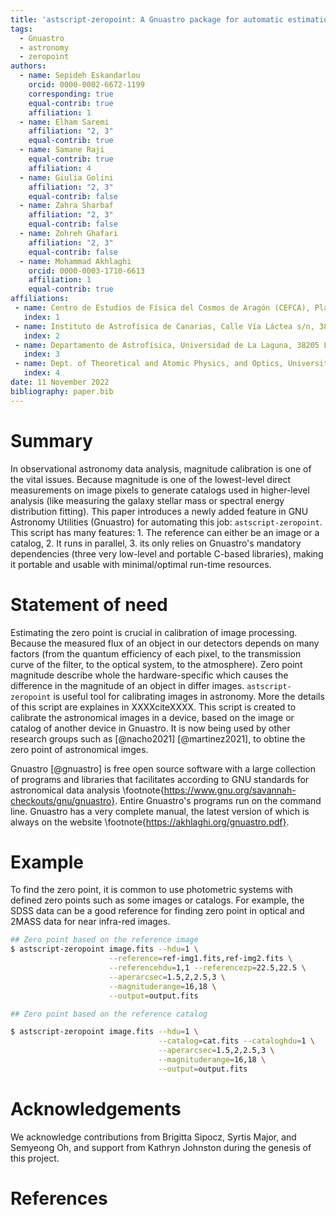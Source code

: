 ```yaml
---
title: 'astscript-zeropoint: A Gnuastro package for automatic estimation of zeropoint in astronomical imaging'
tags:
  - Gnuastro
  - astronomy
  - zeropoint
authors:
  - name: Sepideh Eskandarlou
    orcid: 0000-0002-6672-1199
    corresponding: true
    equal-contrib: true
    affiliation: 1
  - name: Elham Saremi
    affiliation: "2, 3"
    equal-contrib: true
  - name: Samane Raji
    equal-contrib: true
    affiliation: 4
  - name: Giulia Golini
    affiliation: "2, 3"
    equal-contrib: false
  - name: Zahra Sharbaf
    affiliation: "2, 3"
    equal-contrib: false
  - name: Zohreh Ghafari
    affiliation: "2, 3"
    equal-contrib: false
  - name: Mohammad Akhlaghi
    orcid: 0000-0003-1710-6613
    affiliation: 1
    equal-contrib: true
affiliations:
 - name: Centro de Estudios de Física del Cosmos de Aragón (CEFCA), Plaza San Juan 1, 44001 Teruel, Spain
   index: 1
 - name: Instituto de Astrofísica de Canarias, Calle Vía Láctea s/n, 38205 La Laguna, Spain
   index: 2
 - name: Departamento de Astrofísica, Universidad de La Laguna, 38205 La Laguna, Spain
   index: 3
 - name: Dept. of Theoretical and Atomic Physics, and Optics, University of Valladolid, Spain
   index: 4
date: 11 November 2022
bibliography: paper.bib
---
```






# Summary
In observational astronomy data analysis, magnitude calibration is one of the vital issues.
Because magnitude is one of the lowest-level direct measurements on image pixels to generate catalogs used in higher-level analysis (like measuring the galaxy stellar mass or spectral energy distribution fitting).
This paper introduces a newly added feature in GNU Astronomy Utilities (Gnuastro) for automating this job: `astscript-zeropoint`.
This script has many features: 1. The reference can either be an image or a catalog, 2. It runs in parallel, 3. its only relies on Gnuastro's mandatory dependencies (three very low-level and portable C-based libraries), making it portable and usable with minimal/optimal run-time resources.


# Statement of need

Estimating the zero point is crucial in calibration of image processing.
Because the measured flux of an object in our detectors depends on many factors (from the quantum efficiency of each pixel, to the transmission curve of the filter, to the optical system, to the atmosphere).
Zero point magnitude describe whole the hardware-specific which causes the difference in the magnitude of an object in differ images.
`astscript-zeropoint` is useful tool for calibrating images in astronomy.
More the details of this script are explaines in XXXXciteXXXX.
This script is created to calibrate the astronomical images in a device, based on the image or catalog of another device in Gnuastro.
It is now being used by other research groups such as [@nacho2021] [@martinez2021], to obtine the zero point of astronomical imges.

Gnuastro [@gnuastro] is free open source software with a large collection of programs and libraries that facilitates according to GNU standards for astronomical data analysis \footnote{https://www.gnu.org/savannah-checkouts/gnu/gnuastro}.
Entire Gnuastro's programs run on the command line.
Gnuastro has a very complete manual, the latest version of which is always on the website \footnote{https://akhlaghi.org/gnuastro.pdf}.


# Example

To find the zero point, it is common to use photometric systems with defined zero points such as some images or catalogs.
For example, the SDSS data can be a good reference for finding zero point in optical and 2MASS data for near infra-red images.

```bash
## Zero point based on the reference image
$ astscript-zeropoint image.fits --hdu=1 \
                      --reference=ref-img1.fits,ref-img2.fits \
                      --referencehdu=1,1 --referencezp=22.5,22.5 \
                      --aperarcsec=1.5,2,2.5,3 \
                      --magnituderange=16,18 \
                      --output=output.fits
```
```bash
## Zero point based on the reference catalog

$ astscript-zeropoint image.fits --hdu=1 \
                                 --catalog=cat.fits --cataloghdu=1 \
                                 --aperarcsec=1.5,2,2.5,3 \
                                 --magnituderange=16,18 \
                                 --output=output.fits
```


# Acknowledgements

We acknowledge contributions from Brigitta Sipocz, Syrtis Major, and Semyeong
Oh, and support from Kathryn Johnston during the genesis of this project.





# References

